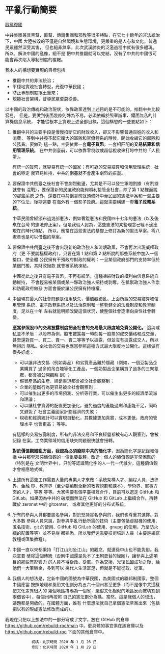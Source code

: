 # 平亂行動簡要

[戡亂復國](mailto:rebuild-roc@ctemplar.com)


中共集團兼具黑幫、匪幫、傳銷集團和邪教等很多特點，在它七十餘年的非法統治下，中國
大陸被毀的不僅是自然環境和生態環境，更嚴重的是人心和文化。普通民眾雖然深受其害，
但也絕非無辜，此次武漢肺炎的泛濫過程中就有很多體現。所以，解決中國的亂像，絕不是
把中共推翻就可以完結，沒有了中共的中國很可能會再次陷入專制制度的覆轍。

我本人的構想要實現的目標包括
* 推翻中共的非法統治；
* 平穩地實現社會轉型，光復中華民國；
* 防止專制制度捲土重來；
* 規範社會架構，督導民眾棄惡從善。

以中國的政治傳統和政治現狀，依靠政黨達到上述目的是不可能的。推翻中共比較容易，
但是，要做到後面幾條則殊為不易，必須依賴於照章辦事、鐵面無私的計算機信息系統，
才能從根本上實現上述全部目標。這個構想的一些要點如下：
1. 推翻中共的主要手段是慢慢掐斷它的財政收入，卻又不影響普通百姓的收入和消費，
    等到中共養不起它龐大的軍隊和官僚體系的時候，開始收編它的部隊和公務員。要做到
    這一點，主要依靠一套**電子貨幣**，一套相匹配的**交易結算和信用管理系統**。
    在中共倒臺前，可以依靠零稅收或超低稅收來打垮中共的「人民幣」。

    有統一的貨幣，就容易有統一的國家；有可靠的交易結算和信用管理系統，社會的穩定
    就容易維持，中共的倒臺就不會產生劇烈的振盪。
2. 要保證中共倒臺之後社會不會劇烈動盪，尤其是不可以發生軍閥割據（有割據就會有
    混戰），要保證新的民選政府能夠順利接管全社會，除了第 1 點裡面說的那些系統
    之外，還要在中共倒臺前就預備好中華民國的憲法草案和一些主要的下位法，後期還要
    在海外有一個影子政府。這就需要構建一套**電子政務系統**。

    中華民國曾經頒布過幾部憲法，例如曹錕憲法和民國四十七年的憲法（以及後來在台灣
    的憲法修正案）。但是我個人認為，這些憲法的某些理念已經不適應現在的時代特點，
    所以，應當在這些憲法的基礎上修訂為新的憲法草案。零八憲章也是可以借鑑的草案。
3. 要保證中共倒臺之後不會出現新的政治強人和流氓政黨，不會再次出現威權政府（更
    不要說極權政府），只要在第 1 點和第 2 點所說的那些系統中加入一個接口，使全體
    公民擁有干預政府財政的權利：一旦某個政府部門的支持率低於某個門檻，其財政撥款
    就會被系統凍結。

    中國從此之後只有電子貨幣，不再有紙幣，這種凍結財政的權利由信息系統自動維持，
    不會輕易被某個或某一夥政治強人把持或剝奪，在抵禦政治強人作祟和防範政府做惡
    方面會優於讓公民擁有持槍權。
4. 中國現在最大的社會問題是信用缺失，價值觀錯亂。上面所說的交易結算和信用管理
    系統、電子政務系統以及法治原則和一整套健全的法律制度和教育制度，足以在十年
    左右就能明顯改變這個狀況，使整個社會逐漸向良性社會轉變。

    **應當參照股市的交易披露制度把全社會的交易最大限度地免費公開化。**
    這與隱私並不矛盾：以股市為例，股市披露每一時刻每一股票的成交價格和成交量，
    甚至還對買一、買二、賣一、賣二等等予以披露，但並沒有披露成交人，所以無損於
    隱私。全社會的交易也應當參照這種方式最大限度地公開化。這樣做有很多好處：
      * 可以讓非法交易（例如毒品）和劣質產品難於隱藏（例如，一個豆製品企業購買了
      過多的吊白塊等化工產品，一個奶製品企業購買了過多的三聚氰胺，都會被公開觀察
      到）；
      * 假冒產品的生產、經銷渠道都會被全社會觀察到；
      * 企業的壟斷行為更容易被全社會觀察到；
      * 可以催生出更多的市場預測、分析等行業，可以催生出更多的經濟學流派和理論；
      * 可以讓社會資源的配置更加優化，避免過度的產能過剩和產能不足，同時又避免了
      社會主義國家計劃經濟的失敗；
      * 稅收和經濟統計可以實現自動化，其數據更加真實，成本更低，政府的管理水平
      也會更高；
    等等。

    有這樣的交易披露制度，所有的非法交易和不良經營都被有心人觀察到，會被記錄
    在案，工商業領域的信用缺失問題很快就會扭轉。

    **對於價值觀錯亂方面，我認為必須廢除中共的簡化字**，因為簡化字是記錄和傳播
    中共那套邪惡價值觀的一個重要載體。改造一個人的價值觀是非常困難的（特別是在
    文明世界中），只能等認識簡化字的人一代一代減少，這種價值觀才會相應地式微。
5. 上述所有這些工作需要大量的專業人才來做：系統架構人才、編程人員、法律界、金融
  界、教育界（至少要編制全新的教育規劃和課本）、學術界、軍事方面的人才，等等
  等等。大家需要有個平臺相互合作，目前可以選定 GitHub 和 GitLab。如果因為中共的
  破壞而無法在 GitHub 和 GitLab 上繼續合作，再轉戰於 zeronet 中的 gitcenter，
  或者其他更好的分布式系統。
6. 所有的參與人員都要匿名參與，對於堅持實名參與的，我們也尊重其選擇。對大多數
  參與人員來說，對參與平亂行動所需的技術（主要包括虛擬機的使用、匿名技術、git
  的使用、GitHub 和 GitLab 的使用、gnupg 的使用，乃至防火牆的配置等等）並不見得
  都熟悉，所以我們還需要技術培訓人員（主要是編寫教程或匯集教程）。
7. 中國一直以來都秉持「打江山則坐江山」的觀念，就連孫中山也不能免俗。我決意要
  破除這個傳統（否則中國還是免不了王朝更替的怪圈），讓參與上述項目的那些有影響力
  的人員不得從政、從軍。作為交換，光復民國成功之後，給他們一大筆酬金，多到可以
  幾代人生活富足，但就是不能從政、從軍。
8. 我個人的想法是，定新中國的國號為中華民國，為美國式的聯邦制國家。整個中國應當
  按照地理和風俗文化劃分為五六十個州甚至更多（而不是像中共這樣把文化差異很大的
  幾個地區拼湊為一個省，風俗文化相似的地區反而被切割到兩個省中），每個州再按照
  自己的憲法劃分為縣。當然，這是我個人的想法，議題都是開放的。在國體方面，誰有
  什麼想法就自己拿個憲法草案出來（包括把以有的現成憲法修改而成的）。

我現在只把以上想法中的一部分寫成了文字，放在 GitHub 的倉庫
<https://github.com/rebuild-roc/main> 中。更具體的事宜俱在該倉庫以及
<https://github.com/rebuild-roc> 下面的其他倉庫中。

				初稿：北京時間 2020 年 1 月 26 日
				修訂：北京時間 2020 年 1 月 29 日
